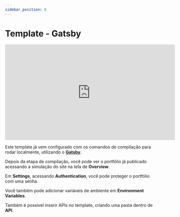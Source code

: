 ```yaml
---
sidebar_position: 8
---
```


# Template - Gatsby

<div style={{textAlign: 'center'}}><iframe width="560" height="315" src="https://www.youtube.com/embed/xcZTRqMNTAQ" title="YouTube video player" frameborder="0" allow="accelerometer; autoplay; clipboard-write; encrypted-media; gyroscope; picture-in-picture" allowfullscreen></iframe></div>

Este template já vem configurado com os comandos de compilação para rodar localmente, utilizando o [**Gatsby**](https://www.gatsbyjs.com/).

Depois da etapa de compilação, você pode ver o portfólio já publicado acessando a simulação do site na tela de **Overview**.

Em **Settings**, acessando **Authentication**, você pode proteger o portfólio com uma senha.

Você também pode adicionar variáveis de ambiente em **Environment Variables**.

Também é possível inserir APIs no template, criando uma pasta dentro de **API**.
